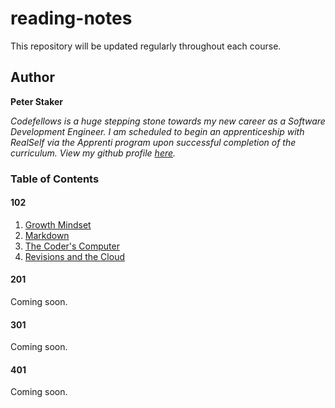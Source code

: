 # **reading-notes**
This repository will be updated regularly throughout each course.

## Author
**Peter Staker**

*Codefellows is a huge stepping stone towards my new career as a Software Development Engineer. I am scheduled to begin an apprenticeship with RealSelf via the Apprenti program upon successful completion of the curriculum. View my github profile [here](https://github.com/peterjast).*

### Table of Contents

#### 102
1. [Growth Mindset](growthmindset.md)
1. [Markdown](class01.md)
1. [The Coder's Computer](class02.md)
1. [Revisions and the Cloud](class03.md)
 
#### 201

Coming soon.

#### 301

Coming soon.

#### 401

Coming soon.
